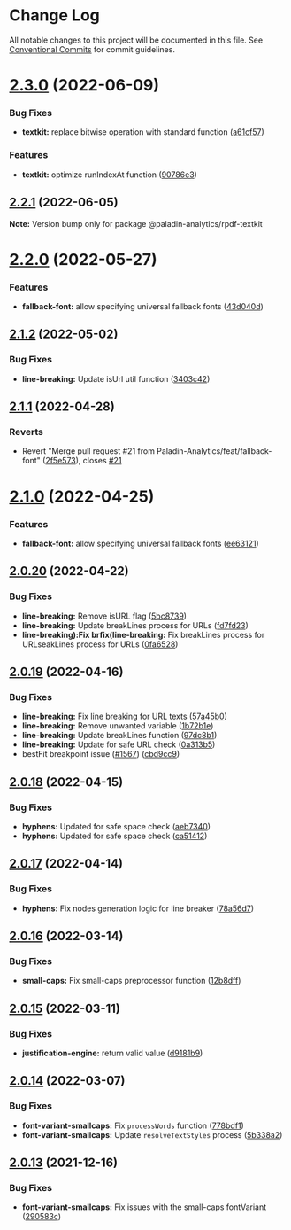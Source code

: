 # Change Log

All notable changes to this project will be documented in this file.
See [Conventional Commits](https://conventionalcommits.org) for commit guidelines.

# [2.3.0](https://github.com/Paladin-Analytics/react-pdf/compare/@paladin-analytics/rpdf-textkit@2.2.1...@paladin-analytics/rpdf-textkit@2.3.0) (2022-06-09)


### Bug Fixes

* **textkit:** replace bitwise operation with standard function ([a61cf57](https://github.com/Paladin-Analytics/react-pdf/commit/a61cf57427a90a5c1f446e2dcebc772b1cbbc713))


### Features

* **textkit:** optimize runIndexAt function ([90786e3](https://github.com/Paladin-Analytics/react-pdf/commit/90786e30d14c1e784316c911c7ac41d72030b1bd))





## [2.2.1](https://github.com/Paladin-Analytics/react-pdf/compare/@paladin-analytics/rpdf-textkit@2.2.0...@paladin-analytics/rpdf-textkit@2.2.1) (2022-06-05)

**Note:** Version bump only for package @paladin-analytics/rpdf-textkit





# [2.2.0](https://github.com/Paladin-Analytics/react-pdf/compare/@paladin-analytics/rpdf-textkit@2.1.2...@paladin-analytics/rpdf-textkit@2.2.0) (2022-05-27)


### Features

* **fallback-font:** allow specifying universal fallback fonts ([43d040d](https://github.com/Paladin-Analytics/react-pdf/commit/43d040dd70677fd871bd4b94bba0527cd18e5d77))





## [2.1.2](https://github.com/Paladin-Analytics/react-pdf/compare/@paladin-analytics/rpdf-textkit@2.1.1...@paladin-analytics/rpdf-textkit@2.1.2) (2022-05-02)


### Bug Fixes

* **line-breaking:** Update isUrl util function ([3403c42](https://github.com/Paladin-Analytics/react-pdf/commit/3403c42fc94b136a7cad51f3dde06a0644769e7e))





## [2.1.1](https://github.com/Paladin-Analytics/react-pdf/compare/@paladin-analytics/rpdf-textkit@2.1.0...@paladin-analytics/rpdf-textkit@2.1.1) (2022-04-28)


### Reverts

* Revert "Merge pull request #21 from Paladin-Analytics/feat/fallback-font" ([2f5e573](https://github.com/Paladin-Analytics/react-pdf/commit/2f5e573ede0fd4b48baa5188d79479b699a379f4)), closes [#21](https://github.com/Paladin-Analytics/react-pdf/issues/21)





# [2.1.0](https://github.com/Paladin-Analytics/react-pdf/compare/@paladin-analytics/rpdf-textkit@2.0.20...@paladin-analytics/rpdf-textkit@2.1.0) (2022-04-25)


### Features

* **fallback-font:** allow specifying universal fallback fonts ([ee63121](https://github.com/Paladin-Analytics/react-pdf/commit/ee6312122a8f12c6ab9646a24e3afe7046e427d6))





## [2.0.20](https://github.com/Paladin-Analytics/react-pdf/compare/@paladin-analytics/rpdf-textkit@2.0.19...@paladin-analytics/rpdf-textkit@2.0.20) (2022-04-22)


### Bug Fixes

* **line-breaking:** Remove isURL flag ([5bc8739](https://github.com/Paladin-Analytics/react-pdf/commit/5bc8739d5e7170e8ad9317940afea50c88cecfbe))
* **line-breaking:** Update breakLines process for URLs ([fd7fd23](https://github.com/Paladin-Analytics/react-pdf/commit/fd7fd23e4dc8ba15e27ce56c05d2bcc8354d1136))
* **line-breaking):Fix brfix(line-breaking:** Fix breakLines process for URLseakLines process for URLs ([0fa6528](https://github.com/Paladin-Analytics/react-pdf/commit/0fa652829ada1d4483cf9d15cbbbe9a4a29e5fc1))





## [2.0.19](https://github.com/Paladin-Analytics/react-pdf/compare/@paladin-analytics/rpdf-textkit@2.0.18...@paladin-analytics/rpdf-textkit@2.0.19) (2022-04-16)


### Bug Fixes

* **line-breaking:** Fix line breaking for URL texts ([57a45b0](https://github.com/Paladin-Analytics/react-pdf/commit/57a45b09378a18438f60dab131829ed8b09c6829))
* **line-breaking:** Remove unwanted variable ([1b72b1e](https://github.com/Paladin-Analytics/react-pdf/commit/1b72b1e9059ba66b45c85e626f35a39f3bec9d2c))
* **line-breaking:** Update breakLines function ([97dc8b1](https://github.com/Paladin-Analytics/react-pdf/commit/97dc8b138c3ecf8101139631243f4fd71b9391d5))
* **line-breaking:** Update for safe URL check ([0a313b5](https://github.com/Paladin-Analytics/react-pdf/commit/0a313b51147a07c4361c2e86772b979fdbc724a2))
* bestFit breakpoint issue ([#1567](https://github.com/Paladin-Analytics/react-pdf/issues/1567)) ([cbd9cc9](https://github.com/Paladin-Analytics/react-pdf/commit/cbd9cc9cc4ef900cd10f7597ffb91792a1e31756))





## [2.0.18](https://github.com/Paladin-Analytics/react-pdf/compare/@paladin-analytics/rpdf-textkit@2.0.17...@paladin-analytics/rpdf-textkit@2.0.18) (2022-04-15)


### Bug Fixes

* **hyphens:** Updated for safe space check ([aeb7340](https://github.com/Paladin-Analytics/react-pdf/commit/aeb734036b6ae44c2882a94f745ce72c2fa1c192))
* **hyphens:** Updated for safe space check ([ca51412](https://github.com/Paladin-Analytics/react-pdf/commit/ca5141297d10a3fa8f780962098a7c99b213199c))





## [2.0.17](https://github.com/Paladin-Analytics/react-pdf/compare/@paladin-analytics/rpdf-textkit@2.0.16...@paladin-analytics/rpdf-textkit@2.0.17) (2022-04-14)


### Bug Fixes

* **hyphens:** Fix nodes generation logic for line breaker ([78a56d7](https://github.com/Paladin-Analytics/react-pdf/commit/78a56d7db4f4b68f8e5bf673f2bb4e195892944b))





## [2.0.16](https://github.com/Paladin-Analytics/react-pdf/compare/@paladin-analytics/rpdf-textkit@2.0.15...@paladin-analytics/rpdf-textkit@2.0.16) (2022-03-14)


### Bug Fixes

* **small-caps:** Fix small-caps preprocessor function ([12b8dff](https://github.com/Paladin-Analytics/react-pdf/commit/12b8dff08308f67b93c71ec3e67607fe647b7212))





## [2.0.15](https://github.com/Paladin-Analytics/react-pdf/compare/@paladin-analytics/rpdf-textkit@2.0.14...@paladin-analytics/rpdf-textkit@2.0.15) (2022-03-11)


### Bug Fixes

* **justification-engine:** return valid value ([d9181b9](https://github.com/Paladin-Analytics/react-pdf/commit/d9181b974cfe7ece9d9337c4afd13d8bf0312bc4))





## [2.0.14](https://github.com/Paladin-Analytics/react-pdf/compare/@paladin-analytics/rpdf-textkit@2.0.13...@paladin-analytics/rpdf-textkit@2.0.14) (2022-03-07)


### Bug Fixes

* **font-variant-smallcaps:** Fix `processWords` function ([778bdf1](https://github.com/Paladin-Analytics/react-pdf/commit/778bdf1742c6670f789e617c4b5f0d64ce94dd2b))
* **font-variant-smallcaps:** Update `resolveTextStyles` process ([5b338a2](https://github.com/Paladin-Analytics/react-pdf/commit/5b338a265334c7d413eef12d909ccb891d56ec6a))





## [2.0.13](https://github.com/Paladin-Analytics/react-pdf/compare/@paladin-analytics/rpdf-textkit@2.0.12...@paladin-analytics/rpdf-textkit@2.0.13) (2021-12-16)


### Bug Fixes

* **font-variant-smallcaps:** Fix issues with the small-caps fontVariant ([290583c](https://github.com/Paladin-Analytics/react-pdf/commit/290583cacd4b4f6dc330f3788b637d731ec92f13))
